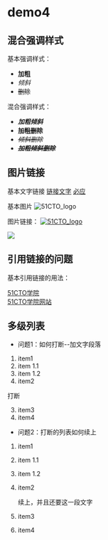 # demo4

## 混合强调样式

基本强调样式：
- **加粗**
- *倾斜*
- ~~删除~~

混合强调样式：

- ***加粗倾斜***
- **~~加粗删除~~**
- *~~倾斜删除~~*
- ***~~加粗倾斜删除~~***

## 图片链接

基本文字链接
[链接文字](URL)
[必应](www.bing.com)

基本图片
![51CTO_logo](https://static1.51ctocdn.cn/edu/center/images/home/logo.png)

图片链接：
[![51CTO_logo](https://static1.51ctocdn.cn/edu/center/images/home/logo.png)](https://edu.51cto.com/)

[![][51CTO_logo]][51CTO]

## 引用链接的问题

基本引用链接的用法：

[51CTO学院][51CTO]  
[51CTO学院网站][51CTO]

## 多级列表

- 问题1：如何打断--加文字段落
1. item1
  1. item 1.1
  2. item 1.2
2. item2

打断

3. item3
4. item4

- 问题2：打断的列表如何续上
1. item1
  1. item 1.1
  2. item 1.2
2. item2

    续上，并且还要这一段文字

3. item3
4. item4



<!--以下是本文中的链接 -->
[51CTO]:https://edu.51cto.com/
[51CTO_logo]:https://static1.51ctocdn.cn/edu/center/images/home/logo.png
